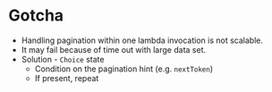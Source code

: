 # Gotcha
* Handling pagination within one lambda invocation is not scalable.
* It may fail because of time out with large data set.
* Solution - `Choice` state
  * Condition on the pagination hint (e.g. `nextToken`)
  * If present, repeat
